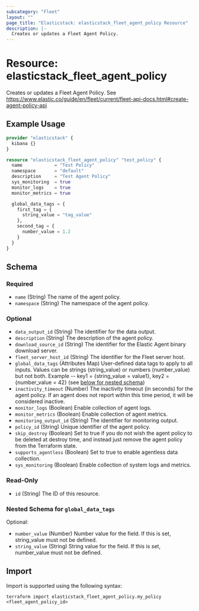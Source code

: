 ```yaml
---
subcategory: "Fleet"
layout: ""
page_title: "Elasticstack: elasticstack_fleet_agent_policy Resource"
description: |-
  Creates or updates a Fleet Agent Policy.
---
```


# Resource: elasticstack_fleet_agent_policy

Creates or updates a Fleet Agent Policy. See https://www.elastic.co/guide/en/fleet/current/fleet-api-docs.html#create-agent-policy-api

## Example Usage

```terraform
provider "elasticstack" {
  kibana {}
}

resource "elasticstack_fleet_agent_policy" "test_policy" {
  name            = "Test Policy"
  namespace       = "default"
  description     = "Test Agent Policy"
  sys_monitoring  = true
  monitor_logs    = true
  monitor_metrics = true

  global_data_tags = {
    first_tag = {
      string_value = "tag_value"
    },
    second_tag = {
      number_value = 1.2
    }
  }
}
```

<!-- schema generated by tfplugindocs -->
## Schema

### Required

- `name` (String) The name of the agent policy.
- `namespace` (String) The namespace of the agent policy.

### Optional

- `data_output_id` (String) The identifier for the data output.
- `description` (String) The description of the agent policy.
- `download_source_id` (String) The identifier for the Elastic Agent binary download server.
- `fleet_server_host_id` (String) The identifier for the Fleet server host.
- `global_data_tags` (Attributes Map) User-defined data tags to apply to all inputs. Values can be strings (string_value) or numbers (number_value) but not both. Example -- key1 = {string_value = value1}, key2 = {number_value = 42} (see [below for nested schema](#nestedatt--global_data_tags))
- `inactivity_timeout` (Number) The inactivity timeout (in seconds) for the agent policy. If an agent does not report within this time period, it will be considered inactive.
- `monitor_logs` (Boolean) Enable collection of agent logs.
- `monitor_metrics` (Boolean) Enable collection of agent metrics.
- `monitoring_output_id` (String) The identifier for monitoring output.
- `policy_id` (String) Unique identifier of the agent policy.
- `skip_destroy` (Boolean) Set to true if you do not wish the agent policy to be deleted at destroy time, and instead just remove the agent policy from the Terraform state.
- `supports_agentless` (Boolean) Set to true to enable agentless data collection.
- `sys_monitoring` (Boolean) Enable collection of system logs and metrics.

### Read-Only

- `id` (String) The ID of this resource.

<a id="nestedatt--global_data_tags"></a>
### Nested Schema for `global_data_tags`

Optional:

- `number_value` (Number) Number value for the field. If this is set, string_value must not be defined.
- `string_value` (String) String value for the field. If this is set, number_value must not be defined.

## Import

Import is supported using the following syntax:

```shell
terraform import elasticstack_fleet_agent_policy.my_policy <fleet_agent_policy_id>
```
